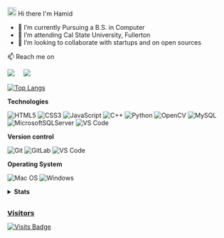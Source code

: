 <img src="https://media.giphy.com/media/hvRJCLFzcasrR4ia7z/giphy.gif" width="20px"></a> Hi there I'm Hamid


- 🔭 I’m currently Pursuing a B.S. in Computer 
- 🌱 I’m attending Cal State University, Fullerton
- 👯 I’m looking to collaborate with startups and on open sources

📫 Reach me on
<p align="left">
  <a target="_blank"href="https://www.linkedin.com/in/hamid-suha/"><img src="https://img.shields.io/badge/linkedin-%230077B5.svg?&style=for-the-badge&logo=linkedin&logoColor=white" /></a>&nbsp;&nbsp;&nbsp;&nbsp;
  <a href="mailto:hsirusaf@gmail.com?subject=Hello%20Ileri,%20From%20Github"><img src="https://img.shields.io/badge/gmail-%23D14836.svg?&style=for-the-badge&logo=gmail&logoColor=white" /></a>&nbsp;&nbsp;&nbsp;&nbsp;
</p>

[![Top Langs](https://github-readme-stats.vercel.app/api/top-langs/?username=midsu&layout=compact)](https://github.com/midsuh/github-readme-stats)

<summary><b>Technologies</b></summary> 

![HTML5](https://img.shields.io/badge/-HTML5-%23E44D27?style=flat-square&logo=html5&logoColor=ffffff)
![CSS3](https://img.shields.io/badge/-CSS3-%231572B6?style=flat-square&logo=css3)
![JavaScript](https://img.shields.io/badge/-JavaScript-%23F7DF1C?style=flat-square&logo=javascript&logoColor=000000&labelColor=%23F7DF1C&color=%23FFCE5A)
![C++](https://img.shields.io/badge/c++-%2300599C.svg?style=flat-square&logo=c%2B%2B&logoColor=white) ![Python](https://img.shields.io/badge/python-3670A0?style=flat-square&logo=python&logoColor=ffdd54) ![OpenCV](https://img.shields.io/badge/opencv-%23white.svg?style=for-the-badg&logo=opencv&logoColor=white) ![MySQL](https://img.shields.io/badge/mysql-%2300f.svg?style=for-the-badg&logo=mysql&logoColor=white) ![MicrosoftSQLServer](https://img.shields.io/badge/Microsoft%20SQL%20Sever-CC2927?style=for-the-badg&logo=microsoft%20sql%20server&logoColor=white) ![VS Code](https://img.shields.io/badge/-VS%20Code-007ACC?style=flat-square&logo=visual-studio-code)

<summary><b>Version control</b></summary> 

![Git](https://img.shields.io/badge/-Git-%23F05032?style=flat-square&logo=git&logoColor=%23ffffff)
![GitLab](https://img.shields.io/badge/-GitLab-FCA121?style=flat-square&logo=gitlab)
![VS Code](https://img.shields.io/badge/-VSCode-%23007ACC?style=flat-square&logo=visual-studio-code)

<summary><b>Operating System</b></summary> 

![Mac OS](https://img.shields.io/badge/mac%20os-000000?style=for-the-badg&logo=macos&logoColor=F0F0F0) ![Windows](https://img.shields.io/badge/Windows-0078D6?style=for-the-badg&logo=windows&logoColor=white)


<details>
  <summary><b>Stats</b></summary>

   <div>
  <a href="https://github.com/midsu">
  <img height="180em" src="https://github-readme-stats.vercel.app/api?username=midsu&show_icons=true&theme=dracula&include_all_commits=true&count_private=true"/> 

</div>
</details>
<br>

𝗩𝗶𝘀𝗶𝘁𝗼𝗿𝘀

[![Visits Badge](https://badges.pufler.dev/visits/puf17640/git-badges)](https://badges.pufler.dev)
